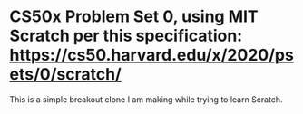 # CS50x Problem Set 0, using MIT Scratch per this specification: https://cs50.harvard.edu/x/2020/psets/0/scratch/
This is a simple breakout clone I am making while trying to learn Scratch.
